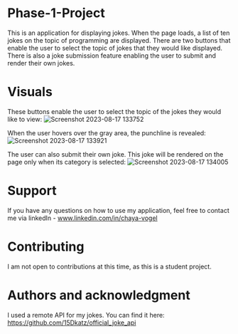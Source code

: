 # Phase-1-Project
This is an application for displaying jokes. When the page loads, a list of ten jokes on the topic of programming are displayed.
There are two buttons that enable the user to select the topic of jokes that they would like displayed.
There is also a joke submission feature enabling the user to submit and render their own jokes.

# Visuals
These buttons enable the user to select the topic of the jokes they would like to view:
![Screenshot 2023-08-17 133752](https://github.com/chayavogel/Phase-1-Project/assets/118293488/fe87a10a-398e-47bc-b3b2-8b7e790f4deb)

When the user hovers over the gray area, the punchline is revealed:
![Screenshot 2023-08-17 133921](https://github.com/chayavogel/Phase-1-Project/assets/118293488/bbfc5715-caa2-439a-ac00-8d84d6cc0eb1)

The user can also submit their own joke. This joke will be rendered on the page only when its category is selected:
![Screenshot 2023-08-17 134005](https://github.com/chayavogel/Phase-1-Project/assets/118293488/65eaab95-eb29-4bb0-a9e1-a47bbdd98ee8)

# Support
If you have any questions on how to use my application, feel free to contact me via linkedIn - www.linkedin.com/in/chaya-vogel

# Contributing
I am not open to contributions at this time, as this is a student project.

# Authors and acknowledgment
I used a remote API for my jokes. You can find it here: https://github.com/15Dkatz/official_joke_api
